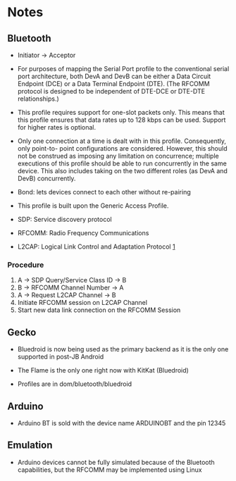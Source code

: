 Notes
===

Bluetooth
---

- Initiator -> Acceptor

- For purposes of mapping the Serial Port profile to the 
conventional
serial port architecture, both DevA and DevB can be either 
a Data Circuit Endpoint
(DCE) or a Data Terminal Endpoint (DTE). (The RFCOMM 
protocol is designed to be
independent of DTE-DCE or DTE-DTE relationships.)

- This profile requires support for one-slot packets only. 
This means that this profile
ensures that data rates up to 128 kbps can be used. 
Support for higher rates is optional.

- Only one connection at a time is dealt with in this 
profile. Consequently, only point-to-
point configurations are considered. However, this should 
not be construed as imposing
any limitation on concurrence; multiple executions of this 
profile should be able to run
concurrently in the same device. This also includes taking 
on the two different roles (as
DevA and DevB) concurrently.

- Bond: lets devices connect to each other without 
re-pairing

- This profile is built upon the Generic Access Profile.

- SDP: Service discovery protocol

- RFCOMM: Radio Frequency Communications

- L2CAP: Logical Link Control and Adaptation Protocol [1](https://en.wikipedia.org/wiki/Bluetooth#L2CAP)

### Procedure

1. A -> SDP Query/Service Class ID -> B
2. B -> RFCOMM Channel Number -> A
3. A -> Request L2CAP Channel -> B
4. Initiate RFCOMM session on L2CAP Channel
5. Start new data link connection on the RFCOMM Session 

Gecko
---

- Bluedroid is now being used as the primary backend as it is 
the only one supported in post-JB Android

- The Flame is the only one right now with KitKat (Bluedroid) 

- Profiles are in dom/bluetooth/bluedroid

Arduino
---

- Arduino BT is sold with the device name ARDUINOBT and the 
pin 12345

Emulation
---

- Arduino devices cannot be fully simulated because of the 
Bluetooth capabilities, but the RFCOMM may be implemented 
using Linux

